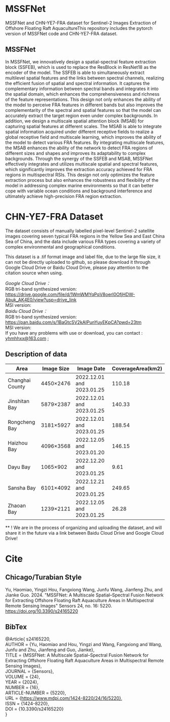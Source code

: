 # MSSFNet
MSSFNet and CHN-YE7-FRA dataset for Sentinel-2 Images Extraction of Offshore Floating Raft AquacultureThis repository includes the pytorch version of MSSFNet code and CHN-YE7-FRA dataset.
## MSSFNet
In MSSFNet, we innovatively design a spatial-spectral feature extraction block (SSFEB), which is used to replace the ResBlock in ResNet18 as the encoder of the model. The SSFEB is able to simultaneously extract multilevel spatial features and the links between spectral channels, realizing the efficient fusion of spatial and spectral information. It captures the complementary information between spectral bands and integrates it into the spatial domain, which enhances the comprehensiveness and richness of the feature representations. This design not only enhances the ability of the model to perceive FRA features in different bands but also improves the complementarity of the spectral and spatial features so that the model can accurately extract the target region even under complex backgrounds. In addition, we design a multiscale spatial attention block (MSAB) for capturing spatial features at different scales. The MSAB is able to integrate spatial information acquired under different receptive fields to realize a global receptive field and multiscale learning, which improves the ability of the model to detect various FRA features. By integrating multiscale features, the MSAB enhances the ability of the network to detect FRA regions of different sizes and shapes and improves its adaptability to complex backgrounds. Through the synergy of the SSFEB and MSAB, MSSFNet effectively integrates and utilizes multiscale spatial and spectral features, which significantly improves the extraction accuracy achieved for FRA regions in multispectral RSIs. This design not only optimizes the feature extraction process but also enhances the robustness and flexibility of the model in addressing complex marine environments so that it can better cope with variable ocean conditions and background interference and ultimately achieve high-precision FRA region extraction.

# CHN-YE7-FRA Dataset
The dataset consists of manually labelled pixel-level Sentinel-2 satellite images covering seven typical FRA regions in the Yellow Sea and East China Sea of China, and the data include various FRA types covering a variety of complex environmental and geographical conditions.

This dataset is a .tif format image and label file, due to the large file size, it can not be directly uploaded to github, so please download it through Google Cloud Drive or Baidu Cloud Drive, please pay attention to the citation source when using.

*Google Cloud Drive：*    
RGB tri-band synthesized version: https://drive.google.com/file/d/1WmWMYqPqV8oerl0OfjHDW-Abuk_AK4E0/view?usp=drive_link  
MSI version:  
*Baidu Cloud Drive：*    
RGB tri-band synthesized version: https://pan.baidu.com/s/1BaGtcSV2kAIPunYuyEKpCA?pwd=23tm  
MSI version:  
If you have any problems with use or download, you can contact : yhmhhxx@163.com ;

## Description of data
|Area	|Image Size	|Image Date |CoverageArea(km2) |
| ------ | ------ |------ |------ |
|Changhai County|	4450×2476|	2022.12.01 and 2023.01.25| 110.18 |
|Jinshitan Bay|	5879×2387|	2022.12.01 and 2023.01.25| 140.33|
|Rongcheng Bay|	3181×5927|	2022.12.01 and 2023.01.25| 188.54|
|Haizhou Bay|	4096×3568|	2022.12.05 and 2023.01.20| 146.15|
|Dayu Bay|	1065×902|	2022.12.20 and 2023.01.25| 9.61|
|Sansha Bay|	6101×4092|	2022.12.21 and 2023.01.25| 249.65|
|Zhaoan Bay|	1239×2121|	2022.12.05 and 2023.01.25| 26.28 |

** ! We are in the process of organizing and uploading the dataset, and will share it in the future via a link between Baidu Cloud Drive and Google Cloud Drive!
# Cite
## Chicago/Turabian Style
Yu, Haomiao, Yingzi Hou, Fangxiong Wang, Junfu Wang, Jianfeng Zhu, and Jianke Guo. 2024. "MSSFNet: A Multiscale Spatial–Spectral Fusion Network for Extracting Offshore Floating Raft Aquaculture Areas in Multispectral Remote Sensing Images" Sensors 24, no. 16: 5220. https://doi.org/10.3390/s24165220
## BibTex
@Article{  s24165220,  
AUTHOR = {Yu, Haomiao and Hou, Yingzi and Wang, Fangxiong and Wang, Junfu and Zhu, Jianfeng and Guo, Jianke},  
TITLE = {MSSFNet: A Multiscale Spatial–Spectral Fusion Network for Extracting Offshore Floating Raft Aquaculture Areas in Multispectral Remote Sensing Images},  
JOURNAL = {Sensors},  
VOLUME = {24},  
YEAR = {2024},  
NUMBER = {16},  
ARTICLE-NUMBER = {5220},  
URL = {https://www.mdpi.com/1424-8220/24/16/5220},  
ISSN = {1424-8220},  
DOI = {10.3390/s24165220}  
  }

